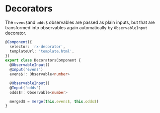 # Decorators

The `evens$`and `odds$` observables are passed as plain inputs,
but that are transformed into observables again automatically by `ObservableInput` decorator.

```ts
@Component({
  selector: 'rx-decorator',
  templateUrl: 'template.html',
})
export class DecoratorsComponent {
  @ObservableInput()
  @Input('evens')
  evens$!: Observable<number>

  @ObservableInput()
  @Input('odds')
  odds$!: Observable<number>

  merged$ = merge(this.evens$, this.odds$)
}
```
